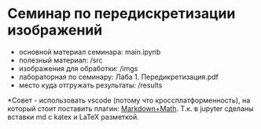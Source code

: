 # Семинар по передискретизации изображений #
 - основной материал семинара: main.ipynb
 - полезный материал: /src
 - изображения для обработки: /imgs
 - лабораторная по семинару: Лаба 1. Передикретизация.pdf
 - место куда отгружать результаты: /results

*Совет - использовать vscode (потому что кроссплатформенность), на который стоит поставить плагин: [Markdown+Math](https://marketplace.visualstudio.com/items?itemName=goessner.mdmath). Т.к. в jupyter сделаны вставки md с katex и LaTeX разметкой.
